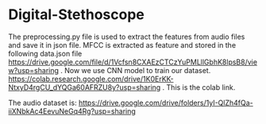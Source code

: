 # Digital-Stethoscope

The preprocessing.py file is used to extract the features from audio files and save it in json file. MFCC is extracted as feature and stored in the following data.json file https://drive.google.com/file/d/1Vcfsn8CXAEzCTCzYuPMLllGbhK8lpsB8/view?usp=sharing  . Now we use CNN model to train our dataset. https://colab.research.google.com/drive/1K0ErKK-NtxyD4rgCU_dYQGa60AFRZU8y?usp=sharing . This is the colab link. 

The audio dataset is: https://drive.google.com/drive/folders/1yI-QlZh4fQa-iiXNbkAc4EevuNeGq4Rg?usp=sharing
